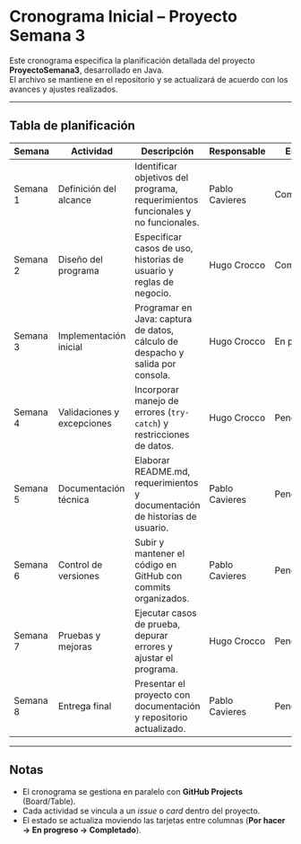 # Cronograma Inicial – Proyecto Semana 3

Este cronograma especifica la planificación detallada del proyecto **ProyectoSemana3**, desarrollado en Java.  
El archivo se mantiene en el repositorio y se actualizará de acuerdo con los avances y ajustes realizados.

---

## Tabla de planificación

| Semana | Actividad | Descripción | Responsable | Estado |
|--------|-----------|-------------|-------------|--------|
| Semana 1 | Definición del alcance | Identificar objetivos del programa, requerimientos funcionales y no funcionales. | Pablo Cavieres  |  Completado |
| Semana 2 | Diseño del programa | Especificar casos de uso, historias de usuario y reglas de negocio. | Hugo Crocco |  Completado |
| Semana 3 | Implementación inicial | Programar en Java: captura de datos, cálculo de despacho y salida por consola. | Hugo Crocco |  En progreso |
| Semana 4 | Validaciones y excepciones | Incorporar manejo de errores (`try-catch`) y restricciones de datos. | Hugo Crocco |  Pendiente |
| Semana 5 | Documentación técnica | Elaborar README.md, requerimientos y documentación de historias de usuario. | Pablo Cavieres |  Pendiente |
| Semana 6 | Control de versiones | Subir y mantener el código en GitHub con commits organizados. | Pablo Cavieres  |  Pendiente |
| Semana 7 | Pruebas y mejoras | Ejecutar casos de prueba, depurar errores y ajustar el programa. | Hugo Crocco |  Pendiente |
| Semana 8 | Entrega final | Presentar el proyecto con documentación y repositorio actualizado. | Pablo Cavieres  |  Pendiente |

---

##  Notas
- El cronograma se gestiona en paralelo con **GitHub Projects** (Board/Table).  
- Cada actividad se vincula a un *issue* o *card* dentro del proyecto.  
- El estado se actualiza moviendo las tarjetas entre columnas (**Por hacer → En progreso → Completado**).  
